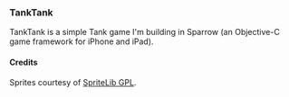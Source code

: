 ### TankTank

TankTank is a simple Tank game I'm building in Sparrow (an Objective-C game framework for iPhone and iPad).

#### Credits

Sprites courtesy of [SpriteLib GPL](http://www.flyingyogi.com/fun/spritelib.html). 
